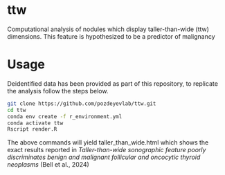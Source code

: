 # ttw
Computational analysis of nodules which display taller-than-wide (ttw) dimensions. This feature is hypothesized to be a predictor of malignancy

# Usage
Deidentified data has been provided as part of this repository, to replicate the analysis follow the steps below. 
```bash
git clone https://github.com/pozdeyevlab/ttw.git
cd ttw
conda env create -f r_environment.yml
conda activate ttw
Rscript render.R
```

The above commands will yield taller_than_wide.html which shows the exact results reported in *Taller-than-wide sonographic feature poorly discriminates benign and malignant follicular and oncocytic thyroid neoplasms* (Bell et al., 2024)
